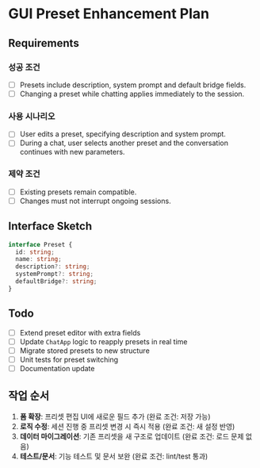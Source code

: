 # GUI Preset Enhancement Plan

## Requirements

### 성공 조건
- [ ] Presets include description, system prompt and default bridge fields.
- [ ] Changing a preset while chatting applies immediately to the session.

### 사용 시나리오
- [ ] User edits a preset, specifying description and system prompt.
- [ ] During a chat, user selects another preset and the conversation continues with new parameters.

### 제약 조건
- [ ] Existing presets remain compatible.
- [ ] Changes must not interrupt ongoing sessions.

## Interface Sketch
```typescript
interface Preset {
  id: string;
  name: string;
  description?: string;
  systemPrompt?: string;
  defaultBridge?: string;
}
```

## Todo
- [ ] Extend preset editor with extra fields
- [ ] Update `ChatApp` logic to reapply presets in real time
- [ ] Migrate stored presets to new structure
- [ ] Unit tests for preset switching
- [ ] Documentation update

## 작업 순서
1. **폼 확장**: 프리셋 편집 UI에 새로운 필드 추가 (완료 조건: 저장 가능)
2. **로직 수정**: 세션 진행 중 프리셋 변경 시 즉시 적용 (완료 조건: 새 설정 반영)
3. **데이터 마이그레이션**: 기존 프리셋을 새 구조로 업데이트 (완료 조건: 로드 문제 없음)
4. **테스트/문서**: 기능 테스트 및 문서 보완 (완료 조건: lint/test 통과)
